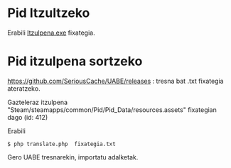 # Pid Itzultzeko

Erabili [Itzulpena.exe](https://github.com/Sergio-Muriel/JokoakEuskaraz/blob/main/Pid/Itzulpena.exe) fixategia.

# Pid itzulpena sortzeko

https://github.com/SeriousCache/UABE/releases : tresna bat .txt fixategia ateratzeko.

Gazteleraz itzulpena "Steam/steamapps/common/Pid/Pid_Data/resources.assets" fixategian dago (id: 412)

Erabili 

``` $ php translate.php  fixategia.txt ```

Gero UABE tresnarekin, importatu adalketak.


